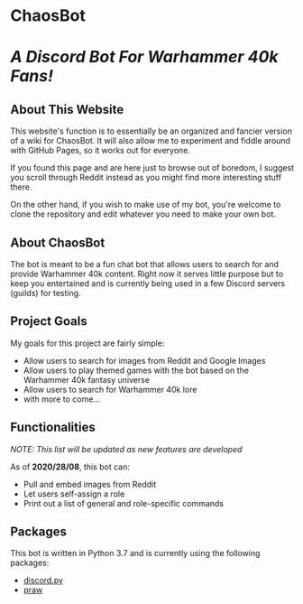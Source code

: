 # ChaosBot
# *A Discord Bot For Warhammer 40k Fans!*

## About This Website

This website's function is to essentially be an organized and fancier version
of a wiki for ChaosBot.
It will also allow me to experiment and fiddle around with GitHub Pages, so
it works out for everyone.

If you found this page and are here just to browse out of boredom, I suggest
you scroll through Reddit instead as you might find more interesting
stuff there.

On the other hand, if you wish to make use of my bot, you're welcome to clone
the repository and edit whatever you need to make your own bot.

## About ChaosBot

The bot is meant to be a fun chat bot that allows users to search for and
provide Warhammer 40k content.
Right now it serves little purpose but to keep you entertained and is
currently being used in a few Discord servers (guilds) for testing.

## Project Goals

My goals for this project are fairly simple:

* Allow users to search for images from Reddit and Google Images
* Allow users to play themed games with the bot based on the Warhammer
40k fantasy universe
* Allow users to search for Warhammer 40k lore
* with more to come...

## Functionalities

*NOTE: This list will be updated as new features are developed*

As of **2020/28/08**, this bot can:

* Pull and embed images from Reddit
* Let users self-assign a role
* Print out a list of general and role-specific commands

## Packages

This bot is written in Python 3.7 and is currently using the following packages:

* [discord.py](https://discordpy.readthedocs.io/en/latest/index.html "Discord.py API Documentation")
* [praw](https://praw.readthedocs.io/en/latest/index.html "PRAW Documentation")
